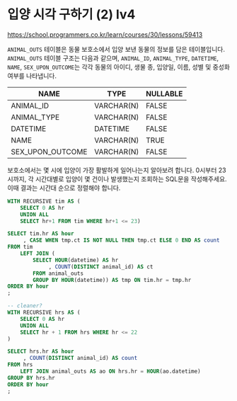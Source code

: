 # 입양 시각 구하기 (2) lv4
https://school.programmers.co.kr/learn/courses/30/lessons/59413

`ANIMAL_OUTS` 테이블은 동물 보호소에서 입양 보낸 동물의 정보를 담은 테이블입니다. `ANIMAL_OUTS` 테이블 구조는 다음과 같으며, `ANIMAL_ID`, `ANIMAL_TYPE`, `DATETIME`, `NAME`, `SEX_UPON_OUTCOME`는 각각 동물의 아이디, 생물 종, 입양일, 이름, 성별 및 중성화 여부를 나타냅니다.

|NAME|TYPE|NULLABLE|
|---|---|---|
|ANIMAL_ID|VARCHAR(N)|FALSE|
|ANIMAL_TYPE|VARCHAR(N)|FALSE|
|DATETIME|DATETIME|FALSE|
|NAME|VARCHAR(N)|TRUE|
|SEX_UPON_OUTCOME|VARCHAR(N)|FALSE|

보호소에서는 몇 시에 입양이 가장 활발하게 일어나는지 알아보려 합니다. 0시부터 23시까지, 각 시간대별로 입양이 몇 건이나 발생했는지 조회하는 SQL문을 작성해주세요. 이때 결과는 시간대 순으로 정렬해야 합니다.

```sql
WITH RECURSIVE tim AS (
    SELECT 0 AS hr
    UNION ALL
    SELECT hr+1 FROM tim WHERE hr+1 <= 23)

SELECT tim.hr AS hour
     , CASE WHEN tmp.ct IS NOT NULL THEN tmp.ct ELSE 0 END AS count
FROM tim
    LEFT JOIN (
        SELECT HOUR(datetime) AS hr
             , COUNT(DISTINCT animal_id) AS ct
        FROM animal_outs
        GROUP BY HOUR(datetime)) AS tmp ON tim.hr = tmp.hr
ORDER BY hour 
;

-- cleaner?
WITH RECURSIVE hrs AS (
    SELECT 0 AS hr
    UNION ALL
    SELECT hr + 1 FROM hrs WHERE hr <= 22
)

SELECT hrs.hr AS hour
     , COUNT(DISTINCT animal_id) AS count
FROM hrs
    LEFT JOIN animal_outs AS ao ON hrs.hr = HOUR(ao.datetime)
GROUP BY hrs.hr
ORDER BY hour
;
```
